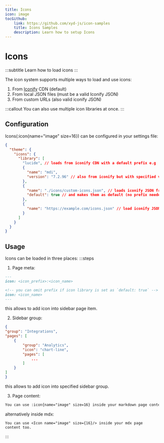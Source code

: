 ```yaml
---
title: Icons
icon: image
tocGithub: 
    link: https://github.com/xyd-js/icon-samples
    title: Icons Samples
    description: Learn how to setup Icons
---
```


# Icons
:::subtitle
Learn how to load icons
:::

The icon system supports multiple ways to load and use icons:

1. From [Iconify](http://iconify.design) CDN (default)
2. From local JSON files (must be a valid Iconify JSON)
3. From custom URLs (also valid iconify JSON)

:::callout
You can also use multiple icon libraries at once.
:::

## Configuration

Icons(:icon{name="image" size=16}) can be configured in your settings file: 

```json
{
  "theme": {
    "icons": {
      "library": [
        "lucide", // loads from iconify CDN with a default prefix e.g 'lucide'
        {
          "name": "mdi", 
          "version": "7.2.96" // also from iconify but with specified version
        },
        {
          "name": "./icons/custom-icons.json", // loads iconify JSON from a local file
          "default": true // and makes them as default (no prefix needed)
        },
        {
          "name": "https://example.com/icons.json" // load iconify JSON from an URL
        }
      ]
    }
  }
}
```


## Usage
Icons can be loaded in three places:
:::steps 

1. Page meta:
```md my-page.md
---
icon: <icon_prefix>:<icon_name>

<!-- you can omit prefix if icon library is set as `default: true` -->
icon: <icon_name>
---
```
this allows to add icon into sidebar page item.

2. Sidebar group:
```json
{
"group": "Integrations",
"pages": [
    {
        "group": "Analytics",
        "icon": "chart-line",
        "pages": [
            ...
        ]
    }
]
}
```
this allows to add icon into specified sidebar group. 

3. Page content:

```md
You can use :icon{name="image" size=16} inside your markdown page content too.
```

alternatively inside mdx:
```mdx
You can use <Icon name="image" size={16}/> inside your mdx page content too.
```
:::
